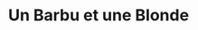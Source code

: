 ---
title: "Un Barbu et une Blonde"
url: /saint-jean-de-luz/un-barbu-et-une-blonde/
shop: Kleidung
---